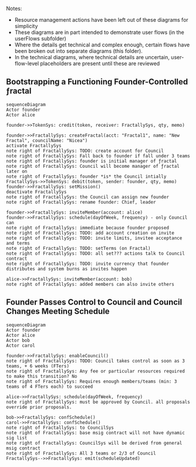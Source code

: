 
Notes:
- Resource management actions have been left out of these diagrams for simplicity
- These diagrams are in part intended to demonstrate user flows (in the userFlows subfolder)
- Where the details get technical and complex enough, certain flows have been broken out into separate diagrams (this folder).
 - In the technical diagrams, where technical details are uncertain, user-flow-level placeholders are present until these are reviewed

## Bootstrapping a Functioning Founder-Controlled ƒractal
```mermaid
sequenceDiagram
Actor founder
Actor alice

founder->>TokenSys: credit(token, receiver: FractallySys, qty, memo)

founder->>FractallySys: createFractal(acct: "Fractal1", name: "New Fractal", councilName: "Nicea")
activate FractallySys
note right of FractallySys: TODO: create account for Council
note right of FractallySys: Fall back to founder if fall under 3 teams
note right of FractallySys: founder is initial manager of ƒractal
note right of FractallySys: Council will become manager of ƒractal later on
note right of FractallySys: founder *is* the Council intially
FractallySys->>TokenSys: debit(token, sender: founder, qty, memo)
founder->>FractallySys: setMission()
deactivate FractallySys
note right of FractallySys: the Council can assign new founder
note right of FractallySys: rename founder: Chief, leader

founder->>FractallySys: inviteMember(account: alice)
founder->>FractallySys: schedule(dayOfWeek, frequency) - only Council can
note right of FractallySys: immediate because founder proposed
note right of FractallySys: TODO: add account creation on invite
note right of FractallySys: TODO: invite limits, invitee acceptance and terms
note right of FractallySys: TODO: setTerms (on Fractal)
note right of FractallySys: TODO: all set??? actions talk to Council contract
note right of FractallySys: TODO: invite currency that founder distributes and system burns as invites happen

alice->>FractallySys: inviteMember(account: bob)
note right of FractallySys: added members can also invite others
```

## Founder Passes Control to Council and Council Changes Meeting Schedule
```mermaid
sequenceDiagram
Actor founder
Actor alice
Actor bob
Actor carol

founder->>FractallySys: enableCouncil()
note right of FractallySys: TODO: Council takes control as soon as 3 teams, + 6 weeks (FTers)
note right of FractallySys: Any fee or particular resources required to make this transition? No
note right of FractallySys: Requires enough members/teams (min: 3 teams of 4 FTers each) to succeed

alice->>FractallySys: schedule(dayOfWeek, frequency)
note right of FractallySys: must be approved by Council. all proposals override prior proposals.

bob->>FractallySys: confSchedule()
carol->>FractallySys: confSchedule()
note right of FractallySys: to CouncilSys
note right of FractallySys: base msig contract will not have dynamic sig list
note right of FractallySys: CouncilSys will be derived from general msig contract
note right of FractallySys: All 3 teams or 2/3 of Council
FractallySys-->>FractallySys: emit(scheduleUpdated)
```

